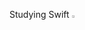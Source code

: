 Studying Swift
<a href="https://en.wikipedia.org/wiki/Swift_(programming_language)"><img src="https://user-images.githubusercontent.com/58114769/167201735-6d977792-3ee4-43f2-b891-74ce9446f9f6.png" width="2%" height="2%"/>

